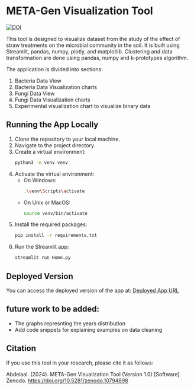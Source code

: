 # META-Gen Visualization Tool

[![DOI](https://zenodo.org/badge/DOI/10.5281/zenodo.10794898.svg)](https://doi.org/10.5281/zenodo.10794898)

This tool is designed to visualize dataset from the study of the effect of straw treatments on the microbial community in the soil. It is built using Streamlit, pandas, numpy, plotly, and matplotlib. Clustering and data transformation are done using pandas, numpy and k-prototypes algorithm.

The application is divided into sections:

1. Bacteria Data View
2. Bacteria Data Visualization charts
3. Fungi Data View
4. Fungi Data Visualization charts
5. Experimental visualization chart to visualize binary data

## Running the App Locally

1. Clone the repository to your local machine.
2. Navigate to the project directory.
3. Create a virtual environment:
    ```bash
    python3 -m venv venv
    ```
4. Activate the virtual environment:
    - On Windows:
        ```bash
        .\venv\Scripts\activate
        ```
    - On Unix or MacOS:
        ```bash
        source venv/bin/activate
        ```
5. Install the required packages:
    ```bash
    pip install -r requirements.txt
    ```
6. Run the Streamlit app:
    ```bash
    streamlit run Home.py
    ```

## Deployed Version

You can access the deployed version of the app at: [Deployed App URL](https://ds--metagtool-dmwcqyuhbd3kaikvk5me8j.streamlit.app/)

## future work to be added: 

* The graphs represnting the years distribution
* Add code snippets for explaining examples on data cleaning 

## Citation

If you use this tool in your research, please cite it as follows:

Abdelaal. (2024). META-Gen Visualization Tool (Version 1.0) [Software]. Zenodo. https://doi.org/10.5281/zenodo.10794898
